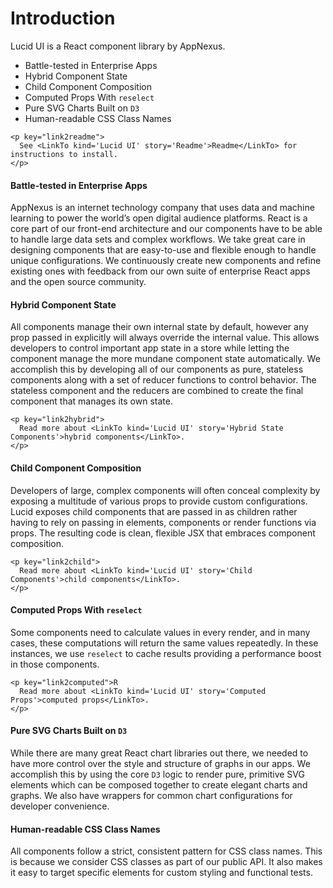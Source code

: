 # Introduction

Lucid UI is a React component library by AppNexus.

- Battle-tested in Enterprise Apps
- Hybrid Component State
- Child Component Composition
- Computed Props With `reselect`
- Pure SVG Charts Built on `D3`
- Human-readable CSS Class Names

```marksy
<p key="link2readme">
  See <LinkTo kind='Lucid UI' story='Readme'>Readme</LinkTo> for instructions to install.
</p>
```

#### Battle-tested in Enterprise Apps

AppNexus is an internet technology company that uses data and machine learning to power the world’s open digital audience platforms.
React is a core part of our front-end architecture and our components have to be able to handle large data sets and complex workflows.
We take great care in designing components that are easy-to-use and flexible enough to handle unique configurations.
We continuously create new components and refine existing ones with feedback from our own suite of enterprise React apps and the open source community.

#### Hybrid Component State

All components manage their own internal state by default, however any prop passed in explicitly will always override the internal value.
This allows developers to control important app state in a store while letting the component manage the more mundane component state automatically.
We accomplish this by developing all of our components as pure, stateless components along with a set of reducer functions to control behavior.
The stateless component and the reducers are combined to create the final component that manages its own state.

```marksy
<p key="link2hybrid">
  Read more about <LinkTo kind='Lucid UI' story='Hybrid State Components'>hybrid components</LinkTo>.
</p>
```

#### Child Component Composition

Developers of large, complex components will often conceal complexity by exposing a multitude of various props to provide custom configurations.
Lucid exposes child components that are passed in as children rather having to rely on passing in elements, components or render functions via props.
The resulting code is clean, flexible JSX that embraces component composition.

```marksy
<p key="link2child">
  Read more about <LinkTo kind='Lucid UI' story='Child Components'>child components</LinkTo>.
</p>
```

#### Computed Props With `reselect`

Some components need to calculate values in every render, and in many cases, these computations will return the same values repeatedly.
In these instances, we use `reselect` to cache results providing a performance boost in those components.

```marksy
<p key="link2computed">R
  Read more about <LinkTo kind='Lucid UI' story='Computed Props'>computed props</LinkTo>.
</p>
```

#### Pure SVG Charts Built on `D3`

While there are many great React chart libraries out there, we needed to have more control over the style and structure of graphs in our apps.
We accomplish this by using the core `D3` logic to render pure, primitive SVG elements which can be composed together to create elegant charts and graphs.
We also have wrappers for common chart configurations for developer convenience.

#### Human-readable CSS Class Names

All components follow a strict, consistent pattern for CSS class names. This is because we consider CSS classes as part of our public API.
It also makes it easy to target specific elements for custom styling and functional tests.
